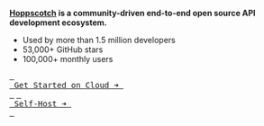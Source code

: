 **[Hoppscotch](https://hoppscotch.io) is a community-driven end-to-end open source API development ecosystem.**

- Used by more than 1.5 million developers
- 53,000+ GitHub stars
- 100,000+ monthly users

[<kbd> <br> Get Started on Cloud ➜ <br> </kbd>](https://hoppscotch.io)
[<kbd> <br> Self-Host ➜ <br> </kbd>](https://github.com/hoppscotch/hoppscotch)
